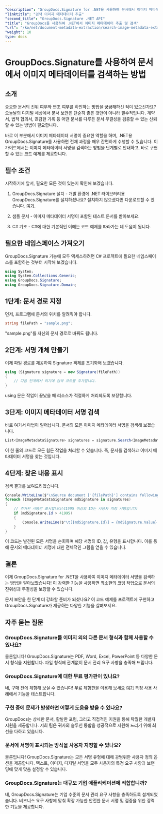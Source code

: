 ```yaml
---
"description": "GroupDocs.Signature for .NET을 사용하여 문서에서 이미지 메타데이터 서명을 검색하고 추출하는 방법을 알아보세요. 단 몇 분 만에 문서 보안과 신뢰성을 강화하세요."
"linktitle": "검색 이미지 메타데이터 추출"
"second_title": "GroupDocs.Signature .NET API"
"title": "GroupDocs를 사용하여 .NET에서 이미지 메타데이터 추출 및 검색"
"url": "/ko/net/document-metadata-extraction/search-image-metadata-extraction/"
"weight": 10
type: docs
---
```

# GroupDocs.Signature를 사용하여 문서에서 이미지 메타데이터를 검색하는 방법

## 소개

중요한 문서의 진위 여부와 변조 여부를 확인하는 방법을 궁금해하신 적이 있으신가요? 오늘날의 디지털 세상에서 문서 보안은 단순히 좋은 것만이 아니라 필수적입니다. 계약서, 법적 합의서, 민감한 기록 등 어떤 문서를 다루든 문서 무결성을 검증할 수 있는 신뢰할 수 있는 방법이 필요합니다.

바로 이 부분에서 이미지 메타데이터 서명이 중요한 역할을 하며, .NET용 GroupDocs.Signature를 사용하면 전체 과정을 매우 간편하게 수행할 수 있습니다. 이 가이드에서는 이미지 메타데이터 서명을 검색하는 방법을 단계별로 안내하고, 바로 구현할 수 있는 코드 예제를 제공합니다.

## 필수 조건

시작하기에 앞서, 필요한 모든 것이 있는지 확인해 보겠습니다.

1. GroupDocs.Signature 설치 - 개발 환경에 .NET 라이브러리용 GroupDocs.Signature를 설치하셨나요? 설치하지 않으셨다면 다운로드할 수 있습니다. [여기](https://releases.groupdocs.com/signature/net/).

2. 샘플 문서 - 이미지 메타데이터 서명이 포함된 테스트 문서를 받아보세요.

3. C# 기초 - C#에 대한 기본적인 이해는 코드 예제를 따라가는 데 도움이 됩니다.

## 필요한 네임스페이스 가져오기

GroupDocs.Signature 기능에 모두 액세스하려면 C# 프로젝트에 필요한 네임스페이스를 포함하는 것부터 시작해 보겠습니다.

```csharp
using System;
using System.Collections.Generic;
using GroupDocs.Signature;
using GroupDocs.Signature.Domain;
```

## 1단계: 문서 경로 지정

먼저, 프로그램에 문서의 위치를 알려줘야 합니다.

```csharp
string filePath = "sample.png";
```

"sample.png"를 자신의 문서 경로로 바꿔도 됩니다.

## 2단계: 서명 개체 만들기

이제 파일 경로를 제공하여 Signature 객체를 초기화해 보겠습니다.

```csharp
using (Signature signature = new Signature(filePath))
{
    // 다음 단계에서 여기에 검색 코드를 추가합니다.
}
```

using 문은 작업이 끝났을 때 리소스가 적절하게 처리되도록 보장합니다.

## 3단계: 이미지 메타데이터 서명 검색

바로 여기서 마법이 일어납니다. 문서의 모든 이미지 메타데이터 서명을 검색해 보겠습니다.

```csharp
List<ImageMetadataSignature> signatures = signature.Search<ImageMetadataSignature>(SignatureType.Metadata);
```

이 한 줄의 코드로 모든 힘든 작업을 처리할 수 있습니다. 즉, 문서를 검색하고 이미지 메타데이터 서명을 찾는 것입니다.

## 4단계: 찾은 내용 표시

검색 결과를 보여드리겠습니다.

```csharp
Console.WriteLine($"\nSource document ['{filePath}'] contains following signatures.");
foreach (ImageMetadataSignature mdSignature in signatures)
{
    // 추가된 서명만 표시합니다(41995 이상의 ID는 사용자 지정 서명입니다)
    if (mdSignature.Id > 41995)
    {
        Console.WriteLine($"\t[{mdSignature.Id}] = {mdSignature.Value} ({mdSignature.Type})");
    }
}
```

이 코드는 발견된 모든 서명을 순회하며 해당 서명의 ID, 값, 유형을 표시합니다. 이를 통해 문서의 메타데이터 서명에 대한 전체적인 그림을 얻을 수 있습니다.

## 결론

이제 GroupDocs.Signature for .NET을 사용하여 이미지 메타데이터 서명을 검색하는 방법을 알아보았습니다! 이 강력한 기능을 사용하면 최소한의 코딩 작업으로 문서의 진위성과 무결성을 보장할 수 있습니다.

문서 보안을 한 단계 더 강화할 준비가 되셨나요? 이 코드 예제를 프로젝트에 구현하고 GroupDocs.Signature가 제공하는 다양한 기능을 살펴보세요.

## 자주 묻는 질문

### GroupDocs.Signature를 이미지 외의 다른 문서 형식과 함께 사용할 수 있나요?

물론입니다! GroupDocs.Signature는 PDF, Word, Excel, PowerPoint 등 다양한 문서 형식을 지원합니다. 파일 형식에 관계없이 문서 관리 요구 사항을 충족해 드립니다.

### GroupDocs.Signature에 대한 무료 평가판이 있나요?

네, 구매 전에 체험해 보실 수 있습니다! 무료 체험판을 이용해 보세요 [여기](https://releases.groupdocs.com/) 특정 사용 사례에서 기능을 테스트합니다.

### 구현 중에 문제가 발생하면 어떻게 도움을 받을 수 있나요?

GroupDocs는 상세한 문서, 활발한 포럼, 그리고 직접적인 지원을 통해 탁월한 개발자 지원을 제공합니다. 저희 팀은 귀사의 솔루션 통합을 성공적으로 지원해 드리기 위해 최선을 다하고 있습니다.

### 문서에 서명이 표시되는 방식을 사용자 지정할 수 있나요?

물론입니다! GroupDocs.Signature는 모든 서명 유형에 대해 광범위한 사용자 정의 옵션을 제공합니다. 텍스트, 이미지, 디지털 서명을 모두 사용자의 특정 요구 사항과 브랜딩에 맞게 맞춤 설정할 수 있습니다.

### GroupDocs.Signature는 대규모 기업 애플리케이션에 적합합니까?

네, GroupDocs.Signature는 기업 수준의 문서 관리 요구 사항을 충족하도록 설계되었습니다. 비즈니스 요구 사항에 맞춰 확장 가능한 안전한 문서 서명 및 검증을 위한 강력한 기능을 제공합니다.